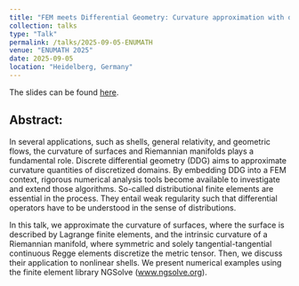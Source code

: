 ```yaml
---
title: "FEM meets Differential Geometry: Curvature approximation with distributional finite elements"
collection: talks
type: "Talk"
permalink: /talks/2025-09-05-ENUMATH
venue: "ENUMATH 2025"
date: 2025-09-05
location: "Heidelberg, Germany"
---
```


The slides can be found [here](http://michaelneunteufel.github.io/files/talks/presentation_enumath_neunteufel.pdf).

<h2>Abstract:</h2>
In several applications, such as shells, general relativity, and geometric flows, the curvature of surfaces and Riemannian manifolds plays a fundamental role. Discrete differential geometry (DDG) aims to approximate curvature quantities of discretized domains. By embedding DDG into a FEM context, rigorous numerical analysis tools become available to investigate and extend those algorithms. So-called distributional finite elements are essential in the process. They entail weak regularity such that differential operators have to be understood in the sense of distributions.

In this talk, we approximate the curvature of surfaces, where the surface is described by Lagrange finite elements, and the intrinsic curvature of a Riemannian manifold, where symmetric and solely tangential-tangential continuous Regge elements discretize the metric tensor. Then, we discuss their application to nonlinear shells. We present numerical examples using the finite element library NGSolve (www.ngsolve.org).